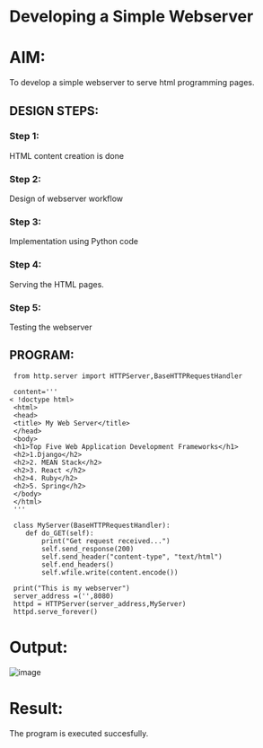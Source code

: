 # Developing a Simple Webserver

# AIM:

To develop a simple webserver to serve html programming pages.

## DESIGN STEPS:

### Step 1:

HTML content creation is done

### Step 2:

Design of webserver workflow

### Step 3:

Implementation using Python code

### Step 4:

Serving the HTML pages.

### Step 5:

Testing the webserver

## PROGRAM:
```
 from http.server import HTTPServer,BaseHTTPRequestHandler

 content='''
< !doctype html>
 <html>
 <head>
 <title> My Web Server</title>
 </head>
 <body>
 <h1>Top Five Web Application Development Frameworks</h1>
 <h2>1.Django</h2>
 <h2>2. MEAN Stack</h2>
 <h2>3. React </h2>
 <h2>4. Ruby</h2>
 <h2>5. Spring</h2>
 </body>
 </html>
 '''

 class MyServer(BaseHTTPRequestHandler):
    def do_GET(self):
        print("Get request received...")
        self.send_response(200) 
        self.send_header("content-type", "text/html")       
        self.end_headers()
        self.wfile.write(content.encode())

 print("This is my webserver") 
 server_address =('',8080)
 httpd = HTTPServer(server_address,MyServer)
 httpd.serve_forever()
```

# Output:

![image](https://github.com/SAIDARSHINI27072005/webserver/assets/147474227/f25150aa-a4a9-40a7-abcc-1e4706ae1ed0)





# Result:
The program is executed succesfully.
